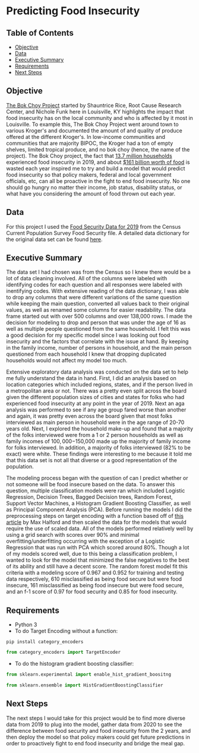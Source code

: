 # Predicting Food Insecurity 

## Table of Contents
- [Objective](#Objective)
- [Data](#Data)
- [Executive Summary](#Executive-Summary)
- [Requirements](#Requirements)
- [Next Steps](#Next-Steps)


## Objective

[The Bok Choy Project](https://change-today.org/wp-content/uploads/2020/07/The-Bok-Choy-Project-Shauntrice-Martin-1.pdf) started by Shauntrice Rice, Root Cause Research Center, and Nichole Funk here in Louisville, KY highlights the impact that food insecurity has on the local community and who is affected by it most in Louisville. To example this, The Bok Choy Project went around town to various Kroger's and documented the amount of and quality of produce offered at the different Kroger's. In low-income communities and communities that are majority BIPOC, the Kroger had a ton of empty shelves, limited tropical produce, and no bok choy (hence, the name of the project). The Bok Choy project, the fact that [13.7 million households](https://www.ers.usda.gov/topics/food-nutrition-assistance/food-security-in-the-us/key-statistics-graphics.aspx) experienced food insecurity in 2019, and about [$161 billion worth of food](https://www.rts.com/resources/guides/food-waste-america/) is wasted each year inspired me to try and build a model that would predict food insecurity so that policy makers, federal and local government officials, etc, can all be proactive in the fight to end food insecurity. No one should go hungry no matter their income, job status, disability status, or what have you considering the amount of food thrown out each year.

## Data 

For this project I used the [Food Security Data for 2019](https://www.census.gov/data/datasets/time-series/demo/cps/cps-supp_cps-repwgt/cps-food-security.html) from the Census Current Population Survey Food Security file. A detailed data dictionary for the original data set can be found [here](https://www2.census.gov/programs-surveys/cps/techdocs/cpsdec19.pdf).

## Executive Summary

The data set I had chosen was from the Census so I knew there would be a lot of data cleaning involved. All of the columns were labeled with identifying codes for each question and all responses were labeled with inentifying codes. With extensive reading of the data dictionary, I was able to drop any columns that were different variations of the same question while keeping the main question, converted all values back to their original values, as well as renamed some columns for easier readability. The data frame started out with over 500 columns and over 138,000 rows. I made the decision for modeling to drop and person that was under the age of 16 as well as multiple people questioned from the same household. I felt this was a good decision for my specific model since I was looking out food insecurity and the factors that correlate with the issue at hand. By keeping in the family income, number of persons in household, and the main person questioned from each household I knew that dropping duplicated households would not affect my model too much.

Extensive exploratory data analysis was conducted on the data set to help me fully understand the data in hand. First, I did an analysis based on location categories which included regions, states, and if the person lived in a metropolitan area or not. There was a pretty even split across the board given the different population sizes of cities and states for folks who had experienced food insecurity at any point in the year of 2019. Next an aga analysis was performed to see if any age group fared worse than another and again, it was pretty even across the board given that most folks interviewed as main person in household were in the age range of 20-70 years old. Next, I explored the household make-up and found that a majority of the folks interviewed were from a 1 or 2 person households as well as family incomes of $100,000-$150,000 made up the majority of family income for folks interviewed. In addition, a majority of folks interviewed (82% to be exact) were white. These findings were interesting to me because it told me that this data set is not all that diverse or a good representation of the population.

The modeling process began with the question of can I predict whether or not someone will be food insecure based on the data. To answer this question, multiple classification models were ran which included Logistic Regression, Decision Trees, Bagged Decision trees, Random Forest, Support Vector Machines, a Histogram Gradient Boosting Classifier, as well as Principal Component Analysis (PCA). Before running the models I did the preprocessing steps on target encoding with a function based off of [this article](https://maxhalford.github.io/blog/target-encoding/) by Max Halford and then scaled the data for the models that would require the use of scaled data. All of the models performed relatively well by using a grid search with scores over 90% and minimal overfitting/underfitting occurring with the exception of a Logistic Regression that was run with PCA which scored around 80%. Though a lot of my models scored well, due to this being a classification problem, I wanted to look for the model that minimized the false negatives to the best of its ability and still have a decent score. The random forest model fit this criteria with a modeling score of 0.967 and 0.952 for training and testing data respectively, 610 misclassified as being food secure but were food insecure, 161 misclassified as being food insecure but were food secure, and an f-1 score of 0.97 for food security and 0.85 for food insecurity. 

## Requirements

- Python 3
- To do Target Encoding without a function:
```
pip install category_encoders
```
``` python
from category_encoders import TargetEncoder
```
- To do the histogram gradient boosting classifier:
``` python
from sklearn.experimental import enable_hist_gradient_boositng

from sklearn.ensemble import HistGradientBoostingClassifier
```

## Next Steps

The next steps I would take for this project would be to find more diverse data from 2019 to plug into the model, gather data from 2020 to see the difference between food security and food insecurity from the 2 years, and then deploy the model so that policy makers could get future predictions in order to proactively fight to end food insecurity and bridge the meal gap.